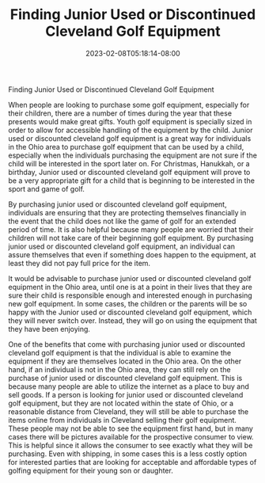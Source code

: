 ﻿---
title: "Finding Junior Used or Discontinued Cleveland Golf Equipment"
date: 2023-02-08T05:18:14-08:00
description: "junior golf Tips for Web Success"
featured_image: "/images/junior golf.jpg"
tags: ["junior golf"]
---

Finding Junior Used or Discontinued Cleveland Golf Equipment

When people are looking to purchase some golf equipment, especially for their children, there are a number of times during the year that these presents would make great gifts.  Youth golf equipment is specially sized in order to allow for accessible handling of the equipment by the child.  Junior used or discounted cleveland golf equipment is a great way for individuals in the Ohio area to purchase golf equipment that can be used by a child, especially when the individuals purchasing the equipment are not sure if the child will be interested in the sport later on.  For Christmas, Hanukkah, or a birthday, Junior used or discounted cleveland golf equipment will prove to be a very appropriate gift for a child that is beginning to be interested in the sport and game of golf.

By purchasing junior used or discounted cleveland golf equipment, individuals are ensuring that they are protecting themselves financially in the event that the child does not like the game of golf for an extended period of time.  It is also helpful because many people are worried that their children will not take care of their beginning golf equipment.  By purchasing junior used or discounted cleveland golf equipment, an individual can assure themselves that even if something does happen to the equipment, at least they did not pay full price for the item.

It would be advisable to purchase junior used or discounted cleveland golf equipment in the Ohio area, until one is at a point in their lives that they are sure their child is responsible enough and interested enough in purchasing new golf equipment.  In some cases, the children or the parents will be so happy with the Junior used or discounted cleveland golf equipment, which they will never switch over.  Instead, they will go on using the equipment that they have been enjoying.

One of the benefits that come with purchasing junior used or discounted cleveland golf equipment is that the individual is able to examine the equipment if they are themselves located in the Ohio area.  On the other hand, if an individual is not in the Ohio area, they can still rely on the purchase of junior used or discounted cleveland golf equipment.  This is because many people are able to utilize the internet as a place to buy and sell goods.  If a person is looking for junior used or discounted cleveland golf equipment, but they are not located within the state of Ohio, or a reasonable distance from Cleveland, they will still be able to purchase the items online from individuals in Cleveland selling their golf equipment.  These people may not be able to see the equipment first hand, but in many cases there will be pictures available for the prospective consumer to view.  This is helpful since it allows the consumer to see exactly what they will be purchasing.  Even with shipping, in some cases this is a less costly option for interested parties that are looking for acceptable and affordable types of golfing equipment for their young son or daughter.

